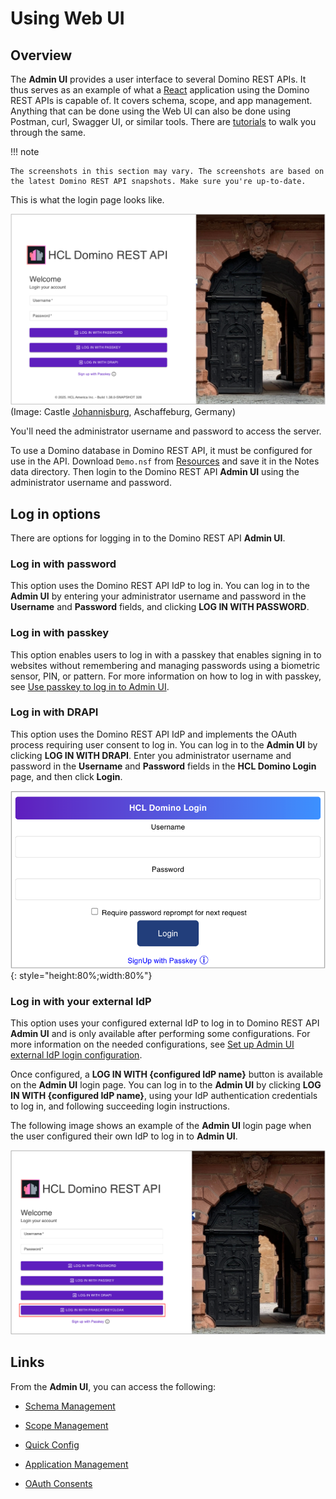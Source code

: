 # Using Web UI

## Overview

The **Admin UI** provides a user interface to several Domino REST APIs. It thus serves as an example of what a [React](https://reactjs.org/) application using the Domino REST APIs is capable of. It covers schema, scope, and app management. Anything that can be done using the Web UI can also be done using Postman, curl, Swagger UI, or similar tools. There are [tutorials](../../tutorial/index.md) to walk you through the same.

<!-- prettier-ignore -->
!!! note

    The screenshots in this section may vary. The screenshots are based on the latest Domino REST API snapshots. Make sure you're up-to-date.

This is what the login page looks like.

![Domino REST API](../../assets/images/AdminLogin.png)
(Image: Castle [Johannisburg](https://en.wikipedia.org/wiki/Schloss_Johannisburg), Aschaffeburg, Germany)

You'll need the administrator username and password to access the server.

To use a Domino database in Domino REST API, it must be configured for use in the API. Download `Demo.nsf` from [Resources](../../references/downloads.md) and save it in the Notes data directory. Then login to the Domino REST API **Admin UI** using the administrator username and password.

## Log in options

There are options for logging in to the Domino REST API **Admin UI**.

### Log in with password

This option uses the Domino REST API IdP to log in. You can log in to the **Admin UI** by entering your administrator username and password in the **Username** and **Password** fields, and clicking **LOG IN WITH PASSWORD**.  

### Log in with passkey

This option enables users to log in with a passkey that enables signing in to websites without remembering and managing passwords using a biometric sensor, PIN, or pattern. For more information on how to log in with passkey, see [Use passkey to log in to Admin UI](../../howto/install/passkey.md).

### Log in with DRAPI

This option uses the Domino REST API IdP and implements the OAuth process requiring user consent to log in. You can log in to the **Admin UI** by clicking **LOG IN WITH DRAPI**. Enter you administrator username and password in the **Username** and **Password** fields in the **HCL Domino Login** page, and then click **Login**.  

![HCL Domino Login](../../assets/images/AdminLogin2.png){: style="height:80%;width:80%"}

### Log in with your external IdP

This option uses your configured external IdP to log in to Domino REST API **Admin UI** and is only available after performing some configurations. For more information on the needed configurations, see [Set up Admin UI external IdP login configuration](../../howto/IdP/adminuiidp.md).

Once configured, a **LOG IN WITH {configured IdP name}** button is available on the **Admin UI** login page. You can log in to the **Admin UI** by clicking **LOG IN WITH {configured IdP name}**, using your IdP authentication credentials to log in, and following succeeding login instructions.

The following image shows an example of the **Admin UI** login page when the user configured their own IdP to log in to **Admin UI**.

![HCL Domino Login](../../assets/images/AdminLogin1.png)

## Links

From the **Admin UI**, you can access the following:

- [Schema Management](schemaui.md)

- [Scope Management](scopeui.md)

- [Quick Config](quickconfigui.md)

- [Application Management](appui.md)

- [OAuth Consents](oauthconsentui.md)

<!--## Database Management - REST API

Select **Database Management - REST API** from the home page.-->